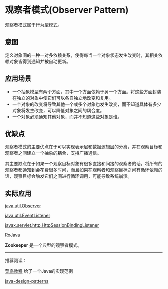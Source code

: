 # 观察者模式(Observer Pattern)

观察者模式属于行为型模式。

## 意图

定义对象间的一种一对多依赖关系，使得每当一个对象状态发生改变时，其相关依赖对象皆得到通知并被自动更新。

## 应用场景

* 一个抽象模型有两个方面，其中一个方面依赖于另一个方面。将这些方面封装在独立的对象中使它们可以各自独立地改变和复用。
* 一个对象的改变将导致其他一个或多个对象也发生改变，而不知道具体有多少对象将发生改变，可以降低对象之间的耦合度。
* 一个对象必须通知其他对象，而并不知道这些对象是谁。

## 优缺点

观察者模式的主要优点在于可以实现表示层和数据逻辑层的分离，并在观察目标和观察者之间建立一个抽象的耦合，支持广播通信。

其主要缺点在于如果一个观察目标对象有很多直接和间接的观察者的话，将所有的观察者都通知到会花费很多时间，而且如果在观察者和观察目标之间有循环依赖的话，观察目标会触发它们之间进行循环调用，可能导致系统崩溃。

## 实际应用

[java.util.Observer](https://docs.oracle.com/javase/8/docs/api/java/util/Observer.html)

[java.util.EventListener](https://docs.oracle.com/javase/8/docs/api/java/util/EventListener.html)

[javax.servlet.http.HttpSessionBindingListener](https://docs.oracle.com/javaee/7/api/javax/servlet/http/HttpSessionBindingListener.html)

[RxJava](https://github.com/ReactiveX/RxJava)

**Zookeeper** 是一个典型的观察者模式。

---
推荐阅读：

[菜鸟教程](http://www.runoob.com/design-pattern/observer-pattern.html) 给了一个Java的实现范例

[java-design-patterns](https://github.com/iluwatar/java-design-patterns/tree/master/observer)